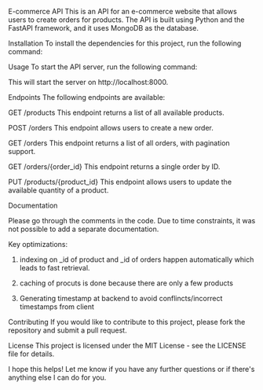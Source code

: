 E-commerce API
This is an API for an e-commerce website that allows users to create orders for products. The API is built using Python and the FastAPI framework, and it uses MongoDB as the database.

Installation
To install the dependencies for this project, run the following command:

Usage
To start the API server, run the following command:

This will start the server on http://localhost:8000.

Endpoints
The following endpoints are available:

GET /products
This endpoint returns a list of all available products.

POST /orders
This endpoint allows users to create a new order.

GET /orders
This endpoint returns a list of all orders, with pagination support.

GET /orders/{order_id}
This endpoint returns a single order by ID.

PUT /products/{product_id}
This endpoint allows users to update the available quantity of a product.

Documentation

Please go through the comments in the code. Due to time constraints, it was not possible to add a separate documentation.

Key optimizations:
1. indexing on _id of product and _id of orders happen automatically which leads to fast retrieval.

2. caching of procuts is done because there are only a few products

3. Generating timestamp at backend to avoid conflincts/incorrect timestamps from client


Contributing
If you would like to contribute to this project, please fork the repository and submit a pull request.

License
This project is licensed under the MIT License - see the LICENSE file for details.

I hope this helps! Let me know if you have any further questions or if there's anything else I can do for you.
